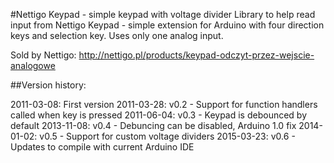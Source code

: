 #Nettigo Keypad - simple keypad with voltage divider
Library to help read input from Nettigo Keypad - simple extension for
Arduino with four direction keys and selection key. Uses only one analog
input. 

Sold by Nettigo:
http://nettigo.pl/products/keypad-odczyt-przez-wejscie-analogowe

##Version history:

2011-03-08: First version
2011-03-28: v0.2 - Support for function handlers called when key is pressed
2011-06-04: v0.3 - Keypad is debounced by default
2013-11-08: v0.4 - Debuncing can be disabled, Arduino 1.0 fix
2014-01-02: v0.5 - Support for custom voltage dividers
2015-03-23: v0.6 - Updates to compile with current Arduino IDE